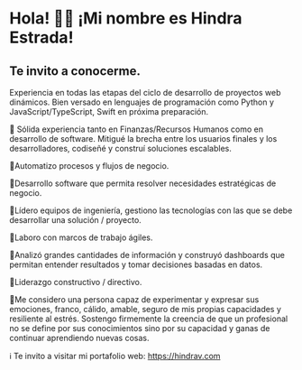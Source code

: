 
<!--
![banner](https://scontent.fmex22-1.fna.fbcdn.net/v/t1.15752-9/198774788_2927981837521160_8688981573201481476_n.png?_nc_cat=110&ccb=1-3&_nc_sid=ae9488&_nc_ohc=K3ZE98t3R_AAX-a2s__&_nc_ht=scontent.fmex22-1.fna&oh=624310e5e79ed3da262b62287c0faf03&oe=60E5A3CA)-->

# Hola! 👋🏼 ¡Mi nombre es Hindra Estrada!

## Te invito a conocerme.

Experiencia en todas las etapas del ciclo de desarrollo de proyectos web dinámicos. Bien versado en lenguajes de programación como Python y JavaScript/TypeScript, Swift en próxima preparación. 

🚀 Sólida experiencia tanto en Finanzas/Recursos Humanos como en desarrollo de software. Mitigué la brecha entre los usuarios finales y los desarrolladores, codiseñé y construí soluciones escalables.

🔹Automatizo procesos y flujos de negocio.

🔹Desarrollo software que permita resolver necesidades estratégicas de negocio.

🔹Lídero equipos de ingeniería, gestiono las tecnologías con las que se debe desarrollar una solución / proyecto.

🔹Laboro con marcos de trabajo ágiles.

🔹Analizó grandes cantidades de información y construyó dashboards que permitan entender resultados y tomar decisiones basadas en datos.

🔹Liderazgo constructivo / directivo.

🔋Me considero una persona capaz de experimentar y expresar sus emociones, franco, cálido, amable, seguro de mis propias capacidades y resiliente al estrés.
Sostengo firmemente la creencia de que un profesional no se define por sus conocimientos sino por su capacidad y ganas de continuar aprendiendo nuevas cosas. 

ℹ Te invito a visitar mi portafolio web: https://hindrav.com

